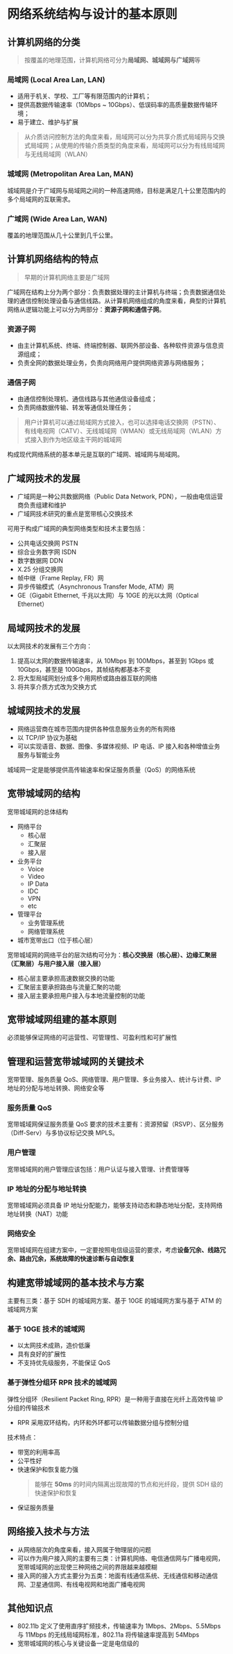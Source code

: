 # 网络系统结构与设计的基本原则

## 计算机网络的分类

> 按覆盖的地理范围，计算机网络可分为**局域网、城域网与广域网**等

### 局域网 (Local Area Lan, LAN)

* 适用于机关、学校、工厂等有限范围内的计算机；
* 提供高数据传输速率（10Mbps ~ 10Gbps）、低误码率的高质量数据传输环境；
* 易于建立、维护与扩展

> 从介质访问控制方法的角度来看，局域网可以分为共享介质式局域网与交换式局域网；从使用的传输介质类型的角度来看，局域网可以分为有线局域网与无线局域网（WLAN）

### 城域网 (Metropolitan Area Lan, MAN)

城域网是介于广域网与局域网之间的一种高速网络，目标是满足几十公里范围内的多个局域网的互联需求。

### 广域网 (Wide Area Lan, WAN)

覆盖的地理范围从几十公里到几千公里。

## 计算机网络结构的特点

> 早期的计算机网络主要是广域网

广域网在结构上分为两个部分：负责数据处理的主计算机与终端；负责数据通信处理的通信控制处理设备与通信线路。从计算机网络组成的角度来看，典型的计算机网络从逻辑功能上可以分为两部分：**资源子网和通信子网**。

### 资源子网

* 由主计算机系统、终端、终端控制器、联网外部设备、各种软件资源与信息资源组成；
* 负责全网的数据处理业务，负责向网络用户提供网络资源与网络服务；

### 通信子网

* 由通信控制处理机、通信线路与其他通信设备组成；
* 负责网络数据传输、转发等通信处理任务；

> 用户计算机可以通过局域网方式接入，也可以选择电话交换网（PSTN）、有线电视网（CATV）、无线城域网（WMAN）或无线局域网（WLAN）方式接入到作为地区级主干网的城域网

构成现代网络系统的基本单元是互联的广域网、城域网与局域网。

## 广域网技术的发展

* 广域网是一种公共数据网络（Public Data Network, PDN），一般由电信运营商负责组建和维护
* 广域网技术研究的重点是宽带核心交换技术

可用于构成广域网的典型网络类型和技术主要包括：

* 公共电话交换网 PSTN
* 综合业务数字网 ISDN
* 数字数据网 DDN
* X.25 分组交换网
* 帧中继（Frame Replay, FR）网
* 异步传输模式（Asynchronous Transfer Mode, ATM）网
* GE（Gigabit Ethernet, 千兆以太网）与 10GE 的光以太网（Optical Ethernet）

## 局域网技术的发展

以太网技术的发展有三个方向：

1. 提高以太网的数据传输速率，从 10Mbps 到 100Mbps，甚至到 1Gbps 或 10Gbps，甚至是 100Gbps，其帧结构都基本不变
2. 将大型局域网划分成多个用网桥或路由器互联的网络
3. 将共享介质方式改为交换方式

## 城域网技术的发展

* 网络运营商在城市范围内提供各种信息服务业务的所有网络
* 以 TCP/IP 协议为基础
* 可以实现语音、数据、图像、多媒体视频、IP 电话、IP 接入和各种增值业务服务与智能业务

城域网一定是能够提供高传输速率和保证服务质量（QoS）的网络系统

## 宽带城域网的结构

宽带城域网的总体结构

* 网络平台
    * 核心层
    * 汇聚层
    * 接入层
* 业务平台
    * Voice
    * Video
    * IP Data
    * IDC
    * VPN
    * etc
* 管理平台
    * 业务管理系统
    * 网络管理系统
* 城市宽带出口（位于核心层）

宽带城域网的网络平台的层次结构可分为：**核心交换层（核心层）、边缘汇聚层（汇聚层）与用户接入层（接入层）**

* 核心层主要承担高速数据交换的功能
* 汇聚层主要承担路由与流量汇聚的功能
* 接入层主要承担用户接入与本地流量控制的功能

## 宽带城域网组建的基本原则

必须能够保证网络的可运营性、可管理性、可盈利性和可扩展性

## 管理和运营宽带城域网的关键技术

宽带管理、服务质量 QoS、网络管理、用户管理、多业务接入、统计与计费、IP 地址的分配与地址转换、网络安全等

### 服务质量 QoS

宽带城域网保证服务质量 QoS 要求的技术主要有：资源预留（RSVP）、区分服务（Diff-Serv）与多协议标记交换 MPLS。

### 用户管理

宽带城域网的用户管理应该包括：用户认证与接入管理、计费管理等

### IP 地址的分配与地址转换

宽带城域网必须具备 IP 地址分配能力，能够支持动态和静态地址分配，支持网络地址转换（NAT）功能

### 网络安全

宽带城域网在组建方案中，一定要按照电信级运营的要求，考虑**设备冗余、线路冗余、路由冗余，系统故障的快速诊断与自动恢复**

## 构建宽带城域网的基本技术与方案

主要有三类：基于 SDH 的城域网方案、基于 10GE 的城域网方案与基于 ATM 的城域网方案

### 基于 10GE 技术的城域网

* 以太网技术成熟，造价低廉
* 具有良好的扩展性
* 不支持优先级服务，不能保证 QoS

### 基于弹性分组环 RPR 技术的城域网

弹性分组环（Resilient Packet Ring, RPR）是一种用于直接在光纤上高效传输 IP 分组的传输技术

* RPR 采用双环结构，内环和外环都可以传输数据分组与控制分组

技术特点：

* 带宽的利用率高
* 公平性好
* 快速保护和恢复能力强
    > 能够在 **50ms** 的时间内隔离出现故障的节点和光纤段，提供 SDH 级的快速保护和恢复
* 保证服务质量

## 网络接入技术与方法

* 从网络层次的角度来看，接入网属于物理层的问题
* 可以作为用户接入网的主要有三类：计算机网络、电信通信网与广播电视网，宽带城域网的出现使三种网络之间的界限越来越模糊
* 接入网的接入方式主要分为五类：地面有线通信系统、无线通信和移动通信网、卫星通信网、有线电视网和地面广播电视网

## 其他知识点

* 802.11b 定义了使用直序扩频技术，传输速率为 1Mbps、2Mbps、5.5Mbps 与 11Mbps 的无线局域网标准，802.11a 将传输速率提高到 54Mbps
* 宽带城域网的核心与关键设备一定是电信级的